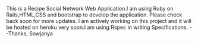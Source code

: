 This is a Recipe Social Network Web Application.I am using Ruby on Rails,HTML,CSS and bootstrap to develop the application. Please check back soon for more updates. I am actively working on this project and it will be hosted on heroku very soon.I am using Rspec in writing Specifications. 
--Thanks,
Sowjanya 
